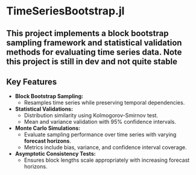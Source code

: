 # TimeSeriesBootstrap.jl

This project implements a **block bootstrap sampling framework** and statistical validation methods for evaluating time series data.
Note this project is still in dev and not quite stable
---

## Key Features
- **Block Bootstrap Sampling:**
  - Resamples time series while preserving temporal dependencies.
- **Statistical Validations:**
  - Distribution similarity using Kolmogorov-Smirnov test.
  - Mean and variance validation with 95% confidence intervals.
- **Monte Carlo Simulations:**
  - Evaluate sampling performance over time series with varying **forecast horizons**.
  - Metrics include bias, variance, and confidence interval coverage.
- **Asymptotic Consistency Tests:**
  - Ensures block lengths scale appropriately with increasing forecast horizons.
